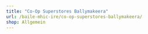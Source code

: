 ```yaml
---
title: "Co-Op Superstores Ballymakeera"
url: /baile-mhic-ire/co-op-superstores-ballymakeera/
shop: Allgemein
---
```

